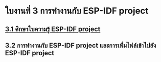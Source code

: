 # ใบงานที่ 3 การทำงานกับ ESP-IDF project
 
## [3.1 ศึกษาใบความรู้ ESP-IDF project](https://github.com/Special-Topics-Computer-2023/Learning-topic-ESP32-IDF-Project)
## 3.2 การทำงานกับ ESP-IDF project และการเพิ่มไฟล์เข้าไปยัง ESP-IDF project

